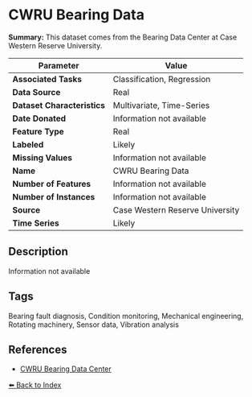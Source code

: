 # CWRU Bearing Data

**Summary:** This dataset comes from the Bearing Data Center at Case Western Reserve University.

| Parameter | Value |
| --- | --- |
| **Associated Tasks** | Classification, Regression |
| **Data Source** | Real |
| **Dataset Characteristics** | Multivariate, Time-Series |
| **Date Donated** | Information not available |
| **Feature Type** | Real |
| **Labeled** | Likely |
| **Missing Values** | Information not available |
| **Name** | CWRU Bearing Data |
| **Number of Features** | Information not available |
| **Number of Instances** | Information not available |
| **Source** | Case Western Reserve University |
| **Time Series** | Likely |

## Description

Information not available

## Tags

Bearing fault diagnosis, Condition monitoring, Mechanical engineering, Rotating machinery, Sensor data, Vibration analysis

## References

- [CWRU Bearing Data Center](https://csegroups.case.edu/bearingdatacenter)

[⬅️ Back to Index](../README.md)
